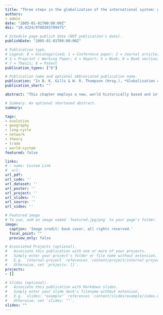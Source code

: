 ```yaml
---
title: "Three steps in the globalization of the international system: global networks from 1000 BCE to 2053 CE"
authors:
- admin
date: "2005-01-01T00:00:00Z"
doi: "10.4324/9780203799475"

# Schedule page publish date (NOT publication's date).
publishDate: "2005-01-01T00:00:00Z"

# Publication type.
# Legend: 0 = Uncategorized; 1 = Conference paper; 2 = Journal article;
# 3 = Preprint / Working Paper; 4 = Report; 5 = Book; 6 = Book section;
# 7 = Thesis; 8 = Patent
publication_types: ["6"]

# Publication name and optional abbreviated publication name.
publication: "In B. K. Gills & W. R. Thompson (Hrsg.), *Globalization and Global History* (S. 203–231). Routledge"
publication_short: ""

abstract: "This chapter employs a new, world historically based and interdisciplinary framework for the study of global system development, the extended evolutionary world politics (EWP) frame work. It uses the EWP framework to study current transitions and the development of a `post-Fordist' or new global socio-economic system as an evolutionary process with a special focus on the world city system development. It argues that the rise of the Phoenician maritime commercial system provided an important nucleus for the evolution of a global maritime-based external network system, which is currently transforming into an external network system based on digital communication networks. Combining frameworks of political geography (world city and network analysis) with a long-term oriented IR framework, further evidence is provided for the emergence of an informational network economy, global in extent, cyclical in occurrence and evolutionary in nature. The focus on networks and the reemergence of global cities as central nodes in the world economy highlight the need to add data beyond the state as the level of analysis for studies of the international system. At the same time, however, it makes evident the need to view these nodes as an embedded part of a state-based international system."

# Summary. An optional shortened abstract.
summary:

tags:
- evolution
- geography
- long-cycle
- network
- theory
- trade
- world-system
featured: false

links:
# - name: Custom Link
#  url:
url_pdf:
url_code: ''
url_dataset: ''
url_poster: ''
url_project: ''
url_slides: ''
url_source: ''
url_video: ''

# Featured image
# To use, add an image named `featured.jpg/png` to your page's folder.
image:
  caption: 'Image credit: book cover, all rights reserved.'
  focal_point: ""
  preview_only: false

# Associated Projects (optional).
#   Associate this publication with one or more of your projects.
#   Simply enter your project's folder or file name without extension.
#   E.g. `internal-project` references `content/project/internal-project/index.md`.
#   Otherwise, set `projects: []`.
projects:
- []

# Slides (optional).
#   Associate this publication with Markdown slides.
#   Simply enter your slide deck's filename without extension.
#   E.g. `slides: "example"` references `content/slides/example/index.md`.
#   Otherwise, set `slides: ""`.
slides: ""
---
```

